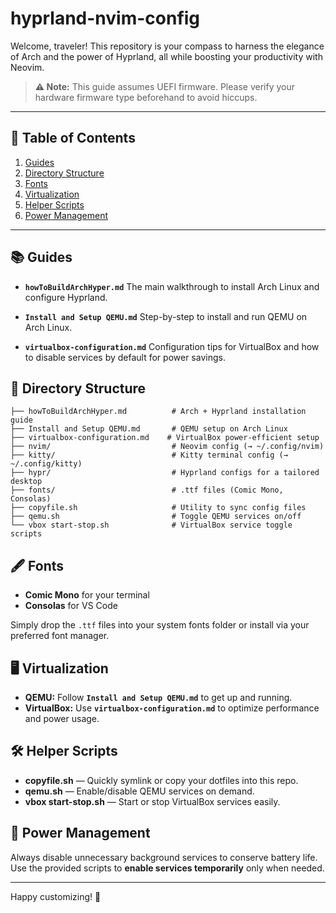 # hyprland-nvim-config

Welcome, traveler! This repository is your compass to harness the elegance of Arch and the power of Hyprland, all while boosting your productivity with Neovim.

> **⚠️ Note:** This guide assumes UEFI firmware. Please verify your hardware firmware type beforehand to avoid hiccups.

---

## 📖 Table of Contents

1. [Guides](#guides)
2. [Directory Structure](#directory-structure)
3. [Fonts](#fonts)
4. [Virtualization](#virtualization)
5. [Helper Scripts](#helper-scripts)
6. [Power Management](#power-management)

---

## 📚 Guides

* **`howToBuildArchHyper.md`**
  The main walkthrough to install Arch Linux and configure Hyprland.

* **`Install and Setup QEMU.md`**
  Step-by-step to install and run QEMU on Arch Linux.

* **`virtualbox-configuration.md`**
  Configuration tips for VirtualBox and how to disable services by default for power savings.

## 📂 Directory Structure

```text
├── howToBuildArchHyper.md          # Arch + Hyprland installation guide
├── Install and Setup QEMU.md       # QEMU setup on Arch Linux
├── virtualbox-configuration.md    # VirtualBox power-efficient setup
├── nvim/                           # Neovim config (→ ~/.config/nvim)
├── kitty/                          # Kitty terminal config (→ ~/.config/kitty)
├── hypr/                           # Hyprland configs for a tailored desktop
├── fonts/                          # .ttf files (Comic Mono, Consolas)
├── copyfile.sh                     # Utility to sync config files
├── qemu.sh                         # Toggle QEMU services on/off
└── vbox start-stop.sh              # VirtualBox service toggle scripts
```

## 🖋️ Fonts

* **Comic Mono** for your terminal
* **Consolas** for VS Code

Simply drop the `.ttf` files into your system fonts folder or install via your preferred font manager.

## 🖥️ Virtualization

* **QEMU:** Follow **`Install and Setup QEMU.md`** to get up and running.
* **VirtualBox:** Use **`virtualbox-configuration.md`** to optimize performance and power usage.

## 🛠️ Helper Scripts

* **copyfile.sh** — Quickly symlink or copy your dotfiles into this repo.
* **qemu.sh** — Enable/disable QEMU services on demand.
* **vbox start-stop.sh** — Start or stop VirtualBox services easily.

## 🔋 Power Management

Always disable unnecessary background services to conserve battery life. Use the provided scripts to **enable services temporarily** only when needed.

---

Happy customizing! 🚀
